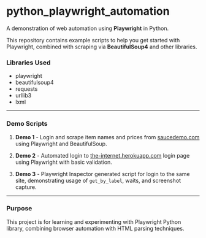 # python_playwright_automation

A demonstration of web automation using **Playwright** in Python.

This repository contains example scripts to help you get started with Playwright, combined with scraping via **BeautifulSoup4** and other libraries.

### Libraries Used

- playwright  
- beautifulsoup4  
- requests  
- urllib3  
- lxml  

---

### Demo Scripts

1. **Demo 1** - Login and scrape item names and prices from [saucedemo.com](https://www.saucedemo.com) using Playwright and BeautifulSoup.

2. **Demo 2** - Automated login to [the-internet.herokuapp.com](https://the-internet.herokuapp.com/) login page using Playwright with basic validation.

3. **Demo 3** - Playwright Inspector generated script for login to the same site, demonstrating usage of `get_by_label`, waits, and screenshot capture.

---

### Purpose

This project is for learning and experimenting with Playwright Python library, combining browser automation with HTML parsing techniques.
